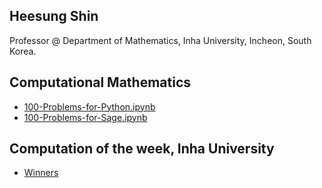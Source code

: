 ## Heesung Shin

Professor @ 
Department of Mathematics,
Inha University,
Incheon, South Korea.


## Computational Mathematics
- [100-Problems-for-Python.ipynb](https://nbviewer.org/github/ensual/ensual.github.io/blob/master/Computational_Math/100-Problems-for-Python.ipynb?flush_cache=true)
- [100-Problems-for-Sage.ipynb](https://nbviewer.org/github/ensual/ensual.github.io/blob/master/Computational_Math/100-Problems-for-Sage.ipynb?flush_cache=true)

## Computation of the week, Inha University
- [Winners](http://cow.inha.ac.kr/winner.php)
